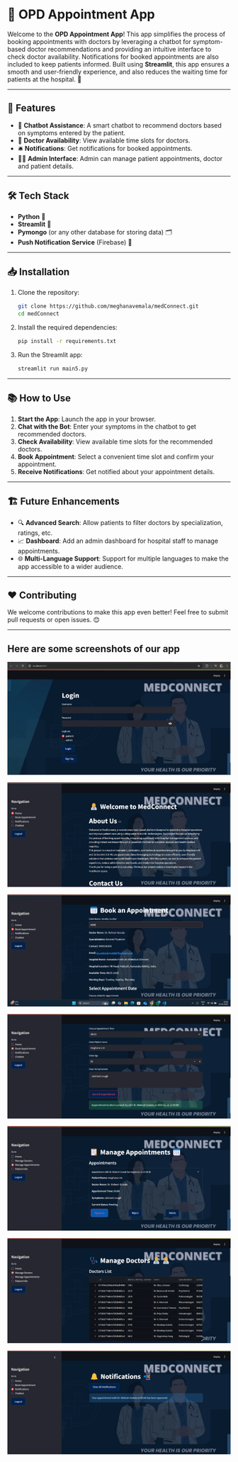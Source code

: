 # 🏥 OPD Appointment App

Welcome to the **OPD Appointment App**! This app simplifies the process of booking appointments with doctors by leveraging a chatbot for symptom-based doctor recommendations and providing an intuitive interface to check doctor availability. Notifications for booked appointments are also included to keep patients informed. Built using **Streamlit**, this app ensures a smooth and user-friendly experience, and also reduces the waiting time for patients at the hospital. 🎉

---

## 🚀 Features

- 🤖 **Chatbot Assistance**: A smart chatbot to recommend doctors based on symptoms entered by the patient.
- 📅 **Doctor Availability**: View available time slots for doctors.
- 🛎️ **Notifications**: Get notifications for booked appointments.
- 🧑‍⚕️ **Admin Interface**: Admin can manage patient appointments, doctor and patient details.

---

## 🛠️ Tech Stack

- **Python** 🐍
- **Streamlit** 🎨
- **Pymongo** (or any other database for storing data) 🗂️
- **Push Notification Service** (Firebase) 🔔

---

## 📥 Installation

1. Clone the repository:
   ```bash
   git clone https://github.com/meghanavemala/medConnect.git
   cd medConnect
   ```

2. Install the required dependencies:
   ```bash
   pip install -r requirements.txt
   ```

3. Run the Streamlit app:
   ```bash
   streamlit run main5.py
   ```

---

## 📚 How to Use

1. **Start the App**: Launch the app in your browser.
2. **Chat with the Bot**: Enter your symptoms in the chatbot to get recommended doctors.
3. **Check Availability**: View available time slots for the recommended doctors.
4. **Book Appointment**: Select a convenient time slot and confirm your appointment.
5. **Receive Notifications**: Get notified about your appointment details.

---

## 🏗️ Future Enhancements

- 🔍 **Advanced Search**: Allow patients to filter doctors by specialization, ratings, etc.
- 📈 **Dashboard**: Add an admin dashboard for hospital staff to manage appointments.
- 🌐 **Multi-Language Support**: Support for multiple languages to make the app accessible to a wider audience.

---

## ❤️ Contributing

We welcome contributions to make this app even better! Feel free to submit pull requests or open issues. 😊

---

## Here are some screenshots of our app


![image alt](https://github.com/meghanavemala/medConnect/blob/8083ce8ae5c0f3e183dda110f40b8f7041e4ef7d/Screenshot%202025-01-25%20105544.png)

![image alt](https://github.com/meghanavemala/medConnect/blob/8083ce8ae5c0f3e183dda110f40b8f7041e4ef7d/Screenshot%202025-01-25%20105723.png)

![image alt](https://github.com/meghanavemala/medConnect/blob/8083ce8ae5c0f3e183dda110f40b8f7041e4ef7d/Screenshot%202025-01-25%20105843.png)

![image alt](https://github.com/meghanavemala/medConnect/blob/8083ce8ae5c0f3e183dda110f40b8f7041e4ef7d/Screenshot%202025-01-25%20105913.png)

![image alt](https://github.com/meghanavemala/medConnect/blob/8083ce8ae5c0f3e183dda110f40b8f7041e4ef7d/Screenshot%202025-01-25%20110008.png)

![image alt](https://github.com/meghanavemala/medConnect/blob/8083ce8ae5c0f3e183dda110f40b8f7041e4ef7d/Screenshot%202025-01-25%20110040.png)

![image alt](https://github.com/meghanavemala/medConnect/blob/8083ce8ae5c0f3e183dda110f40b8f7041e4ef7d/Screenshot%202025-01-25%20110116.png)
